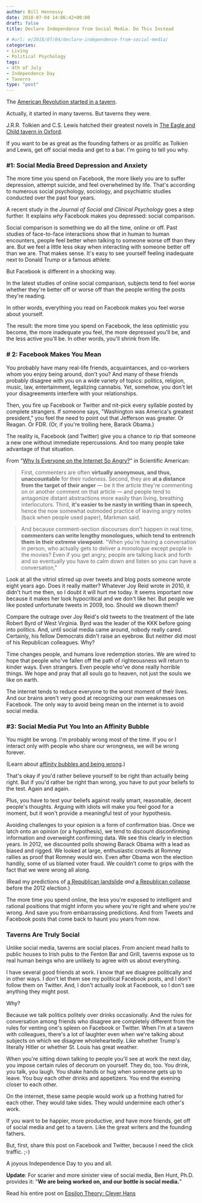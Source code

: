 ```yaml
---
author: Bill Hennessy
date: 2018-07-04 14:06:42+00:00
draft: false
title: Declare Independence from Social Media. Do This Instead

# #url: e/2018/07/04/declare-independence-from-social-media/
categories:
- Living
- Political Psychology
tags:
- 4th of July
- Independence Day
- Taverns
type: "post"
---
```





The [American Revolution started in a tavern](https://warontherocks.com/2015/04/the-colonial-tavern-crucible-of-the-american-revolution/).







Actually, it started in many taverns. But taverns they were.







J.R.R. Tolkien and C.S. Lewis hatched their greatest novels in [The Eagle and Child tavern in Oxford](https://en.wikipedia.org/wiki/The_Eagle_and_Child).







If you want to be as great as the founding fathers or as prolific as Tolkien and Lewis, get off social media and get to a bar. I'm going to tell you why.







### #1: Social Media Breed Depression and Anxiety







The more time you spend on Facebook, the more likely you are to suffer depression, attempt suicide, and feel overwhelmed by life. That's according to numerous social psychology, sociology, and psychiatric studies conducted over the past four years.







A recent study in the _Journal of Social and Clinical Psychology_ goes a step further. It explains _why_ Facebook makes you depressed: social comparison.







Social comparison is something we do all the time, online or off. Past studies of face-to-face interactions show that in human to human encounters, people feel better when talking to someone worse off than they are. But we feel a little less okay when interacting with someone better off than we are. That makes sense. It's easy to see yourself feeling inadequate next to Donald Trump or a famous athlete.







But Facebook is different in a shocking way.







In the latest studies of online social comparison, subjects tend to feel worse whether they're better off or worse off than the people writing the posts they're reading.







In other words, everything you read on Facebook makes you feel worse about yourself.







The result: the more time you spend on Facebook, the less optimistic you become, the more inadequate you feel, the more depressed you'll be, and the less active you'll be. In other words, you'll shrink from life.







### # 2: Facebook Makes You Mean







You probably have many real-life friends, acquaintances, and co-workers whom you enjoy being around, don't you? And many of these friends probably disagree with you on a wide variety of topics: politics, religion, music, law, entertainment, legalizing cannabis. Yet, somehow, you don't let your disagreements interfere with your relationships.







Then, you fire up Facebook or Twitter and nit-pick every syllable posted by complete strangers. If someone says, "Washington was America's greatest president," you feel the need to point out that Jefferson was greater. Or Reagan. Or FDR. (Or, if you're trolling here, Barack Obama.)







The reality is, Facebook (and Twitter) give you a chance to rip that someone a new one without immediate repercussions. And too many people take advantage of that situation.







From "[Why Is Everyone on the Internet So Angry?](https://www.scientificamerican.com/article/why-is-everyone-on-the-internet-so-angry/)" in Scientific American:







> 

> 
> First, commenters are often **virtually anonymous, and thus, unaccountable** for their rudeness. Second, they are **at a distance from the target of their anger** — be it the article they're commenting on or another comment on that article — and people tend to antagonize distant abstractions more easily than living, breathing interlocutors. Third, **it's easier to be nasty in writing than in speech**, hence the now somewhat outmoded practice of leaving angry notes (back when people used paper), Markman said.
> 
> 

> 
> And because comment-section discourses don't happen in real time, **commenters can write lengthy monologues, which tend to entrench them in their extreme viewpoint**. "When you're having a conversation in person, who actually gets to deliver a monologue except people in the movies? Even if you get angry, people are talking back and forth and so eventually you have to calm down and listen so you can have a conversation,"
> 
> 








Look at all the vitriol stirred up over tweets and blog posts someone wrote eight years ago. Does it really matter? Whatever Joy Reid wrote in 2010, it didn't hurt me then, so I doubt it will hurt me today. It seems important now because it makes her look hypocritical and we don't like her. But people we like posted unfortunate tweets in 2009, too. Should we disown them?







Compare the outrage over Joy Reid's old tweets to the treatment of the late Robert Byrd of West Virginia. Byrd was the leader of the KKK before going into politics. And, until social media came around, nobody really cared. Certainly, his fellow Democrats didn't raise an eyebrow. But neither did most of his Republican colleagues. Why?







Time changes people, and humans love redemption stories. We are wired to hope that people who've fallen off the path of righteousness will return to kinder ways. Even strangers. Even people who've done really horrible things. We hope and pray that all souls go to heaven, not just the souls we like on earth.







The internet tends to reduce everyone to the worst moment of their lives. And our brains aren't very good at recognizing our own weaknesses on Facebook. The only way to avoid being mean on the internet is to avoid social media.







### #3: Social Media Put You Into an Affinity Bubble







You might be wrong. I'm probably wrong most of the time. If you or I interact only with people who share our wrongness, we will be wrong forever.







(Learn about [affinity bubbles and being wrong](https://www.hennessysview.com/2013/03/07/why-being-wrong-can-be-the-best-policy/).)







That's okay if you'd rather believe yourself to be right than actually being right. But if you'd rather be right than wrong, you have to put your beliefs to the test. Again and again.







Plus, you have to test your beliefs against really smart, reasonable, decent people's thoughts. Arguing with idiots will make you feel good for a moment, but it won't provide a meaningful test of your hypothesis.







Avoiding challenges to your opinion is a form of confirmation bias. Once we latch onto an opinion (or a hypothesis), we tend to discount disconfirming information and overweight confirming data. We see this clearly in election years. In 2012, we discounted polls showing Barack Obama with a lead as biased and rigged. We looked at large, enthusiastic crowds at Romney rallies as proof that Romney would win. Even after Obama won the election handily, some of us blamed voter fraud. We couldn't come to grips with the fact that we were wrong all along.







(Read my predictions of [a Republican landslide](https://www.hennessysview.com/2012/04/18/the-elections-over-and-america-gave-obama-his-eviction-notice-heres-what-went-down/) _and_ [a Republican collapse](https://www.hennessysview.com/2012/04/15/the-elections-over-and-the-republicans-got-creamed-heres-what-went-wrong/) before the 2012 election.)







The more time you spend online, the less you're exposed to intelligent and rational positions that might inform you where you're right and where you're wrong. And save you from embarrassing predictions. And from Tweets and Facebook posts that come back to haunt you years from now.







### Taverns Are Truly Social







Unlike social media, taverns are social places. From ancient mead halls to public houses to Irish pubs to the Fenton Bar and Grill, taverns expose us to real human beings who are unlikely to agree with us about everything.







I have several good friends at work. I know that we disagree politically and in other ways. I don't let them see my political Facebook posts, and I don't follow them on Twitter. And, I don't actually look at Facebook, so I don't see anything they might post.







Why?







Because we talk politics politely over drinks occasionally. And the rules for conversation among friends who disagree are completely different from the rules for venting one's spleen on Facebook or Twitter. When I'm at a tavern with colleagues, there's a lot of laughter even when we're talking about subjects on which we disagree wholeheartedly. Like whether Trump's literally Hitler or whether St. Louis has great weather.







When you're sitting down talking to people you'll see at work the next day, you impose certain rules of decorum on yourself. They do, too. You drink, you talk, you laugh. You shake hands or hug when someone gets up to leave. You buy each other drinks and appetizers. You end the evening closer to each other.







On the internet, these same people would work up a frothing hatred for each other. They would take sides. They would undermine each other's work.







If you want to be happier, more productive, and have more friends, get off of social media and get to a tavern. Like the great writers and the founding fathers.







But, first, share this post on Facebook and Twitter, because I need the click traffic. ;-)







A joyous Independence Day to you and all.







**Update**: For scarier and more sinister view of social media, Ben Hunt, Ph.D. provides it: "**We are being worked on, and our bottle is social media.**"







Read his entire post on [Epsilon Theory: Clever Hans](https://www.epsilontheory.com/clever-hans/)




